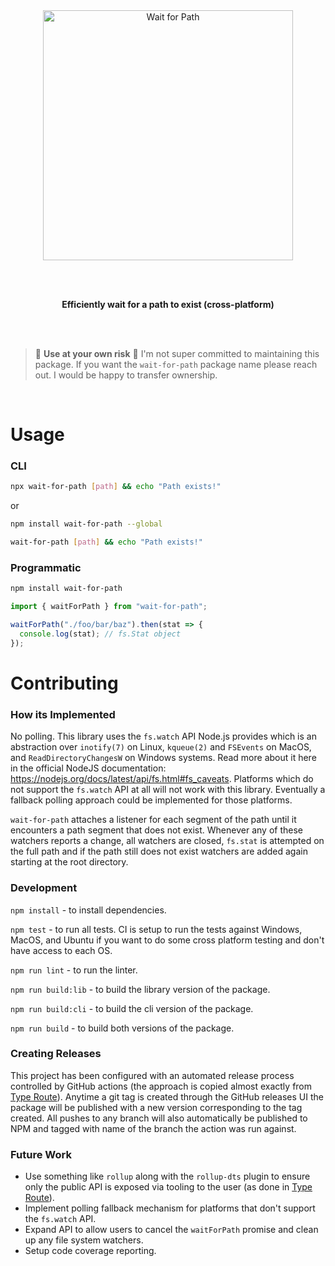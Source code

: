 <br/>
<br/>
<p align="center">
  <img src="https://github.com/bradenhs/wait-for-path/blob/master/artwork/logo.svg" width="400" alt="Wait for Path"/>
</p>
<br/>
<br/>
<p align="center">
  <b>Efficiently wait for a path to exist (cross-platform)</b>
</p>
<br/>
<br/>

> 🚨 **Use at your own risk** 🚨 I'm not super committed to maintaining this package. If you
> want the `wait-for-path` package name please reach out. I would be happy to transfer ownership.

<br/>

# Usage

### CLI

```bash
npx wait-for-path [path] && echo "Path exists!"
```

or

```bash
npm install wait-for-path --global
```

```bash
wait-for-path [path] && echo "Path exists!"
```

### Programmatic

```bash
npm install wait-for-path
```

```ts
import { waitForPath } from "wait-for-path";

waitForPath("./foo/bar/baz").then(stat => {
  console.log(stat); // fs.Stat object
});
```

# Contributing

### How its Implemented

No polling. This library uses the `fs.watch` API Node.js provides which is an abstraction
over `inotify(7)` on Linux, `kqueue(2)` and `FSEvents` on MacOS, and `ReadDirectoryChangesW`
on Windows systems. Read more about it here in the official NodeJS documentation:
https://nodejs.org/docs/latest/api/fs.html#fs_caveats. Platforms which do not support
the `fs.watch` API at all will not work with this library. Eventually a fallback polling approach
could be implemented for those platforms.

`wait-for-path` attaches a listener for each segment of the path until it encounters a path segment
that does not exist. Whenever any of these watchers reports a change, all watchers are closed,
`fs.stat` is attempted on the full path and if the path still does not exist watchers are added
again starting at the root directory.

### Development

`npm install` - to install dependencies.

`npm test` - to run all tests. CI is setup to run the tests against Windows, MacOS, and Ubuntu if you
want to do some cross platform testing and don't have access to each OS.

`npm run lint` - to run the linter.

`npm run build:lib` - to build the library version of the package.

`npm run build:cli` - to build the cli version of the package.

`npm run build` - to build both versions of the package.

### Creating Releases

This project has been configured with an automated release process controlled by GitHub actions
(the approach is copied almost exactly from [Type Route](https://github.com/typehero/type-route)). Anytime a
git tag is created through the GitHub releases UI the package will be published with a new version
corresponding to the tag created. All pushes to any branch will also automatically
be published to NPM and tagged with name of the branch the action was run against.

### Future Work

- Use something like `rollup` along with the `rollup-dts` plugin to ensure only the public API is
exposed via tooling to the user (as done in [Type Route](https://github.com/typehero/type-route)).
- Implement polling fallback mechanism for platforms that don't support the `fs.watch` API.
- Expand API to allow users to cancel the `waitForPath` promise and clean up any file system
watchers.
- Setup code coverage reporting.
